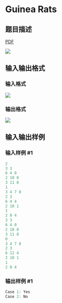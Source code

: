 # Guinea Rats

## 题目描述

[problemUrl]: https://uva.onlinejudge.org/index.php?option=com_onlinejudge&Itemid=8&category=242&page=show_problem&problem=3219

[PDF](https://uva.onlinejudge.org/external/120/p12067.pdf)

![](https://cdn.luogu.com.cn/upload/vjudge_pic/UVA12067/2e7750a8fae0120f48721c5637f8e96e9c453cbf.png)

## 输入输出格式

### 输入格式

![](https://cdn.luogu.com.cn/upload/vjudge_pic/UVA12067/3007c05815094c7be97208943a4cff4959011de4.png)

### 输出格式

![](https://cdn.luogu.com.cn/upload/vjudge_pic/UVA12067/867a1d6520dd4cba50e8e3649ea47d5dfa3f87d4.png)

## 输入输出样例

### 输入样例 #1

```cpp
2
3 3
6 4 0
2 10 0
3 11 8
1
3 4 7 8
2 3
6 4 4
2 10 1
1
2 0 4
3 3
6 4 0
2 10 0
3 11 8
0
3 4 7 8
2 3
6 12 4
2 10 1
1
2 0 4
```


### 输出样例 #1

```cpp
Case 1: Yes
Case 2: No
```


